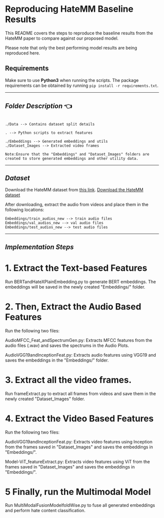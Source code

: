 # Reproducing HateMM Baseline Results

This README covers the steps to reproduce the baseline results from the HateMM paper to compare against our proposed model.

Please note that only the best performing model results are being reproduced here. 

## Requirements 

Make sure to use **Python3** when running the scripts. The package requirements can be obtained by running `pip install -r requirements.txt`.

------------------------------------------
***Folder Description*** :point_left:
------------------------------------------
~~~

./Data --> Contains dataset split details

. --> Python scripts to extract features

./Embeddings --> Generated embeddings and utils  
./Dataset_Images --> Extracted video frames

Note:Ensure that the "Embeddings" and "Dataset_Images" folders are created to store generated embeddings and other utility data.
~~~

------------------------------------------
***Dataset***
------------------------------------------

Download the HateMM dataset from [this link](https://zenodo.org/records/7799469).
[Download the HateMM dataset](https://zenodo.org/records/7799469)


After downloading, extract the audio from videos and place them in the following locations:

```plaintext
Embeddings/train_audios_new --> train audio files
Embeddings/val_audios_new --> val audio files
Embeddings/test_audios_new --> test audio files
```

------------------------------------------
***Implementation Steps***
------------------------------------------
# 1. Extract the Text-based Features 

Run BERTandHateXPlainEmbedding.py to generate BERT embeddings. The embeddings will be saved in the newly created "Embeddings/" folder.

# 2. Then, Extract the Audio Based Features

Run the following two files:

AudioMFCC_Feat_andSpectrumGen.py: Extracts MFCC features from the audio files (.wav) and saves the spectrums in the Audio Plots.

AudioVGG19andInceptionFeat.py: Extracts audio features using VGG19 and saves the embeddings in the "Embeddings/" folder.
  
# 3. Extract all the video frames.

Run frameExtract.py to extract all frames from videos and save them in the newly created "Dataset_Images" folder.

# 4. Extract the Video Based Features

Run the following two files:

AudioVGG19andInceptionFeat.py: Extracts video features using Inception from the frames saved in "Dataset_Images" and saves the embeddings in "Embeddings/".

Model-ViT_featureExtract.py: Extracts video features using ViT from the frames saved in "Dataset_Images" and saves the embeddings in "Embeddings/".

# 5 Finally, run the Multimodal Model

Run MultiModalFusionModelfoldWise.py to fuse all generated embeddings and perform hate content classification.

